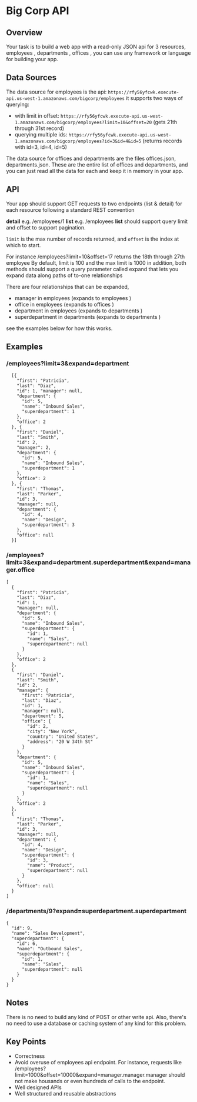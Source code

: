 # Big Corp API

## Overview
Your task is to build a web app with a read-only JSON api for 3 resources, employees , departments , offices , you can use any framework or language for building your app.

## Data Sources

The data source for employees is the api:
  `https://rfy56yfcwk.execute-api.us-west-1.amazonaws.com/bigcorp/employees`
it supports two ways of querying:

- with limit in offset:
  `https://rfy56yfcwk.execute-api.us-west-1.amazonaws.com/bigcorp/employees?limit=10&offset=20` (gets 21th through 31st record) 
- querying multiple ids:
  `https://rfy56yfcwk.execute-api.us-west-1.amazonaws.com/bigcorp/employees?id=3&id=4&id=5` (returns records with id=3, id=4, id=5)

The data source for offices and departments are the files offices.json, departments.json. These are the entire list of offices and departments, and you can just read all the data for each and keep it in memory in your app.

## API

Your app should support GET requests to two endpoints (list & detail) for each resource following a standard REST convention

**detail** e.g. /employees/1
**list** e.g. /employees
**list** should support query limit and offset to support pagination.

  `limit` is the max number of records returned, and `offset` is the index at which to start.

For instance /employees?limit=10&offset=17 returns the 18th through 27th employee By default, limit is 100 and the max limit is 1000 in addition, both methods should support a query parameter called expand that lets you expand data along paths of to-one relationships

There are four relationships that can be expanded,
- manager in employees (expands to employees )
- office in employees (expands to offices )
- department in employees (expands to departments )
- superdepartment in departments (expands to departments )

see the examples below for how this works.

## Examples

### /employees?limit=3&expand=department

```
  [{
    "first": "Patricia",
    "last": "Diaz",
    "id": 1, "manager": null,
    "department": {
      "id": 5,
      "name": "Inbound Sales",
      "superdepartment": 1
    },
    "office": 2
  }, {
    "first": "Daniel",
    "last": "Smith",
    "id": 2,
    "manager": 2,
    "department": {
      "id": 5,
      "name": "Inbound Sales",
      "superdepartment": 1
    },
    "office": 2
  }, {
    "first": "Thomas",
    "last": "Parker",
    "id": 3,
    "manager": null,
    "department": {
      "id": 4,
      "name": "Design",
      "superdepartment": 3
    },
    "office": null
  }]
```

### /employees?limit=3&expand=department.superdepartment&expand=manager.office

```
[
  {
    "first": "Patricia",
    "last": "Diaz",
    "id": 1,
    "manager": null,
    "department": {
      "id": 5,
      "name": "Inbound Sales",
      "superdepartment": {
        "id": 1,
        "name": "Sales",
        "superdepartment": null
      }
    },
    "office": 2
  },
  {
    "first": "Daniel",
    "last": "Smith",
    "id": 2,
    "manager": {
      "first": "Patricia",
      "last": "Diaz",
      "id": 1,
      "manager": null,
      "department": 5,
      "office": {
        "id": 2,
        "city": "New York",
        "country": "United States",
        "address": "20 W 34th St"
      }
    },
    "department": {
      "id": 5,
      "name": "Inbound Sales",
      "superdepartment": {
        "id": 1,
        "name": "Sales",
        "superdepartment": null
      }
    },
    "office": 2
  },
  {
    "first": "Thomas",
    "last": "Parker",
    "id": 3,
    "manager": null,
    "department": {
      "id": 4,
      "name": "Design",
      "superdepartment": {
        "id": 3,
        "name": "Product",
        "superdepartment": null
      }
    },
    "office": null
  }
]
```

### /departments/9?expand=superdepartment.superdepartment

```
{
  "id": 9,
  "name": "Sales Development",
  "superdepartment": {
    "id": 6,
    "name": "Outbound Sales",
    "superdepartment": {
      "id": 1,
      "name": "Sales",
      "superdepartment": null
    }
  }
}
```

## Notes

There is no need to build any kind of POST or other write api. Also, there's no need to use a database or caching system of any kind for this problem.

## Key Points

- Correctness
- Avoid overuse of employees api endpoint. For instance, requests like /employees?limit=1000&offset=10000&expand=manager.manager.manager should not make housands or even hundreds of calls to the endpoint.
- Well designed APIs
- Well structured and reusable abstractions